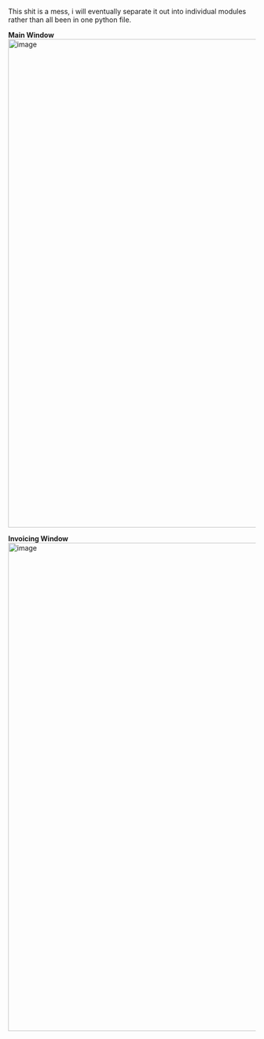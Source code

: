 This shit is a mess, i will eventually separate it out into individual modules rather than all been in one python file.

**Main Window**
<img width="802" height="992" alt="image" src="https://github.com/user-attachments/assets/b93fb5aa-5ed9-47d4-a786-a45b32b68b8a" />

**Invoicing Window**
<img width="802" height="992" alt="image" src="https://github.com/user-attachments/assets/71c03d36-6584-4681-975b-c68c85d5b13a" />
